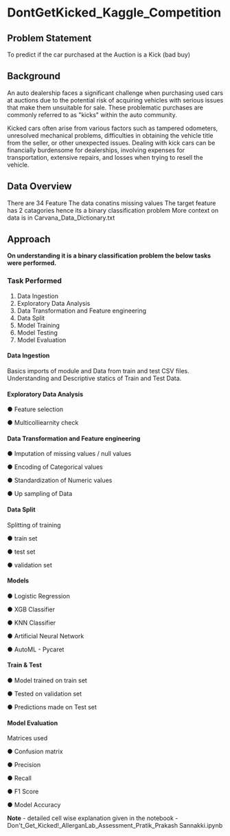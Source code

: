 # DontGetKicked_Kaggle_Competition



## Problem Statement

To predict if the car purchased at the Auction is a Kick (bad buy)


## Background

An auto dealership faces a significant challenge when purchasing used cars at auctions due to the potential risk of acquiring vehicles with serious issues that make them unsuitable for sale. These problematic purchases are commonly referred to as "kicks" within the auto community.

Kicked cars often arise from various factors such as tampered odometers, unresolved mechanical problems, difficulties in obtaining the vehicle title from the seller, or other unexpected issues. Dealing with kick cars can be financially burdensome for dealerships, involving expenses for transportation, extensive repairs, and losses when trying to resell the vehicle.

## Data Overview

There are 34 Feature
The data conatins missing values
The target feature has 2 catagories hence its a binary classification problem
More context on data is in Carvana_Data_Dictionary.txt

## Approach
 **On understanding it is a binary classification problem the below tasks were performed.**
### Task Performed
1. Data Ingestion
2. Exploratory Data Analysis
3. Data Transformation and Feature engineering
 4. Data Split
5. Model Training
6. Model Testing
7. Model Evaluation

#### Data Ingestion

Basics imports of module and Data from train and test CSV files. Understanding and Descriptive statics of Train and Test Data.

#### Exploratory Data Analysis

● Feature selection

● Multicolliearnity check

#### Data Transformation and Feature engineering
● Imputation of missing values / null values 

● Encoding of Categorical values

● Standardization of Numeric values

● Up sampling of Data

#### Data Split

Splitting of training

● train set

● test set


● validation set


#### Models

● Logistic Regression

● XGB Classifier

● KNN Classifier

● Artificial Neural Network

● AutoML - Pycaret


#### Train & Test

● Model trained on train set

● Tested on validation set

● Predictions made on Test set

#### Model Evaluation

Matrices used

● Confusion matrix

● Precision

● Recall

● F1 Score

● Model Accuracy

**Note** - detailed cell wise explanation given in the notebook - Don't_Get_Kicked!_AllerganLab_Assessment_Pratik_Prakash Sannakki.ipynb

